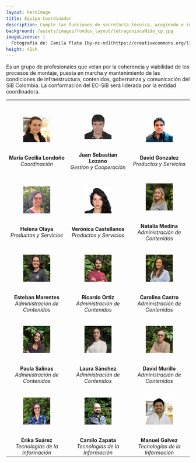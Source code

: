 ```yaml
---
layout: heroImage
title: Equipo Coordinador
description: Cumple las funciones de secretaría técnica, acogiendo e implementando las recomendaciones del Comité Directivo del SiB Colombia (CD-SiB).
background: /assets/images/fondos_layout/tetragoniscaNido_cp.jpg
imageLicense: |
  Fotografía de: Camila Plata [by-nc-nd](https://creativecommons.org/licenses/by-nc-nd/2.0/)  vía [Flickr](https://www.flickr.com/photos/camisilver/) 
height: 41vh
---
```


Es un grupo de profesionales que velan por la coherencia y viabilidad de los procesos de montaje, puesta en marcha y mantenimiento de las condiciones de infraestructura, contenidos, gobernanza y comunicación del SiB Colombia. La conformación del EC-SiB será liderada por la entidad coordinadora.

|     |     |     |
|:---:|:---:|:---:|
|<BR><figure class="image is-128x128"><img class="is-rounded" src="/acercade/imagenes/equipocoordinador/EC-SiB_MariaLondono.png"></figure><BR> **María Cecilia Londoño** <BR> _Coordinación_ | <BR><figure class="image is-128x128"><img class="is-rounded" src="/acercade/imagenes/equipocoordinador/EC-SiB_SebastianLozano.png"></figure><BR> **Juan Sebastian Lozano** <BR> _Gestión y Cooperación_ | <BR><figure class="image is-128x128"><img class="is-rounded" src="/acercade/imagenes/equipocoordinador/EC-SiB_DavidGonzalez.png"></figure><BR> **David Gonzalez** <BR> _Productos y Servicios_ |
|<BR><figure class="image is-128x128"><img class="is-rounded" src="/acercade/imagenes/equipocoordinador/EC-SiB_HelenaOlaya.png"></figure><BR> **Helena Olaya** <BR> _Productos y Servicios_ | <BR><figure class="image is-128x128"><img class="is-rounded" src="/acercade/imagenes/equipocoordinador/EC-SiB_VeronicaCastellanos.png"></figure><BR> **Verónica Castellanos** <BR> _Productos y Servicios_ | <BR><figure class="image is-128x128"><img class="is-rounded" src="/acercade/imagenes/equipocoordinador/EC-SiB_NataliaMedina.png"></figure><BR> **Natalia Medina** <BR> _Administración de Contenidos_ |
|<BR><figure class="image is-128x128"><img class="is-rounded" src="/acercade/imagenes/equipocoordinador/EC-SiB_EstebanMarentes.png"></figure><BR> **Esteban Marentes** <BR> _Administración de Contenidos_ | <BR><figure class="image is-128x128"><img class="is-rounded" src="/acercade/imagenes/equipocoordinador/EC-SiB_RicardoOrtiz.png"></figure><BR> **Ricardo Ortiz** <BR> _Administración de Contenidos_ | <BR><figure class="image is-128x128"><img class="is-rounded" src="/acercade/imagenes/equipocoordinador/EC-SiB_CarolinaCastro.png"></figure><BR> **Carolina Castro** <BR> _Administración de Contenidos_ |
|<BR><figure class="image is-128x128"><img class="is-rounded" src="/acercade/imagenes/equipocoordinador/EC-SiB_PaulaSalinas.png"></figure><BR> **Paula Salinas** <BR> _Administración de Contenidos_ | <BR><figure class="image is-128x128"><img class="is-rounded" src="/acercade/imagenes/equipocoordinador/EC-SiB_LauraSanchez.png"></figure><BR> **Laura Sánchez** <BR> _Administración de Contenidos_ | <BR><figure class="image is-128x128"><img class="is-rounded" src="/acercade/imagenes/equipocoordinador/EC-SiB_DavidMurillo.png"></figure><BR> **David Murillo** <BR> _Administración de Contenidos_ |
|<BR><figure class="image is-128x128"><img class="is-rounded" src="/acercade/imagenes/equipocoordinador/EC-SiB_ErikaSuarez.png"></figure><BR> **Érika Suárez** <BR> _Tecnologías de la Información_ | <BR><figure class="image is-128x128"><img class="is-rounded" src="/acercade/imagenes/equipocoordinador/EC-SiB_CamiloZapata.png"></figure><BR> **Camilo Zapata** <BR> _Tecnologías de la Información_ | <BR><figure class="image is-128x128"><img class="is-rounded" src="/acercade/imagenes/equipocoordinador/EC-SiB_ManuelGalvez.png"></figure><BR> **Manuel Galvez** <BR> _Tecnologías de la Información_ |
